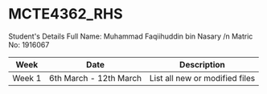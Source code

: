 # MCTE4362_RHS
Student's Details
Full Name: Muhammad Faqiihuddin bin Nasary /n
Matric No: 1916067

| Week | Date| Description |
| --- | --- | --- |
| Week 1  | 6th March - 12th March | List all new or modified files |

